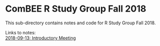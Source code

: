 # ComBEE R Study Group Fall 2018

This sub-directory contains notes and code for R Study Group Fall 2018. 

Links to notes:   
[2018-09-13: Introductory Meeting](2018-09-13.md)
